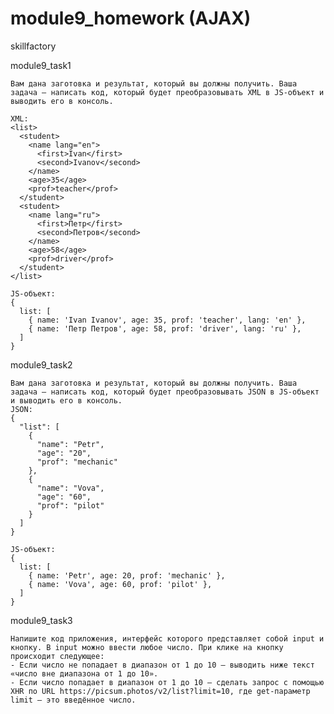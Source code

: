 # module9_homework (AJAX)

skillfactory

module9_task1

    Вам дана заготовка и результат, который вы должны получить. Ваша задача — написать код, который будет преобразовывать XML в JS-объект и выводить его в консоль.
   
    XML:
    <list>
      <student>
        <name lang="en">
          <first>Ivan</first>
          <second>Ivanov</second>
        </name>
        <age>35</age>
        <prof>teacher</prof>
      </student>
      <student>
        <name lang="ru">
          <first>Петр</first>
          <second>Петров</second>
        </name>
        <age>58</age>
        <prof>driver</prof>
      </student>
    </list>
    
    JS-объект:
    {
      list: [
        { name: 'Ivan Ivanov', age: 35, prof: 'teacher', lang: 'en' },
        { name: 'Петр Петров', age: 58, prof: 'driver', lang: 'ru' },
      ]
    }

module9_task2

    Вам дана заготовка и результат, который вы должны получить. Ваша задача — написать код, который будет преобразовывать JSON в JS-объект и выводить его в консоль.
    JSON:
    {
      "list": [
        {
          "name": "Petr",
          "age": "20",
          "prof": "mechanic"
        },
        {
          "name": "Vova",
          "age": "60",
          "prof": "pilot"
        }
      ]
    }
   
    JS-объект:
    {
      list: [
        { name: 'Petr', age: 20, prof: 'mechanic' },
        { name: 'Vova', age: 60, prof: 'pilot' },
      ]
    }
    
module9_task3

    Напишите код приложения, интерфейс которого представляет собой input и кнопку. В input можно ввести любое число. При клике на кнопку происходит следующее:
    - Если число не попадает в диапазон от 1 до 10 — выводить ниже текст «число вне диапазона от 1 до 10».
    - Если число попадает в диапазон от 1 до 10 — сделать запрос c помощью XHR по URL https://picsum.photos/v2/list?limit=10, где get-параметр limit — это введённое число.
    
    
